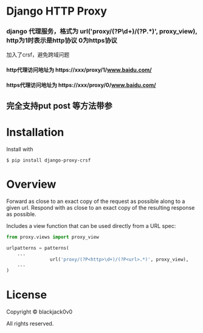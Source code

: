 Django HTTP Proxy 
=================

### django 代理服务，格式为 url('proxy/(?P<http>\d+)/(?P<url>.*)', proxy_view),  http为1时表示是http协议  0为https协议
加入了crsf，避免跨域问题

#### http代理访问地址为  https://xxx/proxy/1/www.baidu.com/
#### https代理访问地址为  https://xxx/proxy/0/www.baidu.com/

## 完全支持put post 等方法带参

Installation
============

Install with

```console
$ pip install django-proxy-crsf
```

Overview
========

Forward as close to an exact copy of the request as possible along to a
given url.  Respond with as close to an exact copy of the resulting
response as possible.

Includes a view function that can be used directly from a URL spec:

```python
from proxy.views import proxy_view

urlpatterns = patterns(
	...
                url('proxy/(?P<http>\d+)/(?P<url>.*)', proxy_view),
	...
)
```

License
=======

Copyright © blackjack0v0

All rights reserved.

